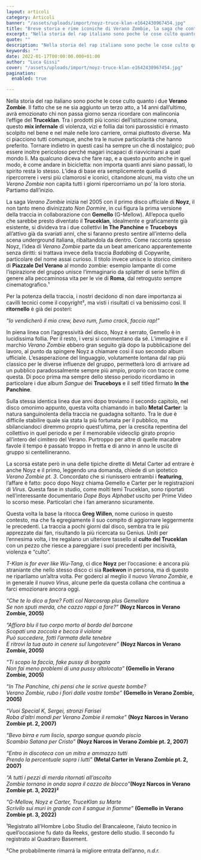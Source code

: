 ```yaml
---
layout: articoli
category: Articoli
banner: "/assets/uploads/import/noyz-truce-klan-e1642430967454.jpg"
title: "Breve storia e rime iconiche di Verano Zombie, la saga che continua"
excerpt: "Nella storia del rap italiano sono poche le cose culto quanto i due Verano Zombie. Il fatto che se ne sia aggiunto un terzo atto, a 14 anni dall’ultimo, avrà emozionato chi non passa giorno senza ricordare con malinconia l’effige del Truceklan. Tra i prodotti più iconici dell’istituzione romana, questo mix infernale di violenza, vizi [&hellip"
quote: ""
description: "Nella storia del rap italiano sono poche le cose culto quanto i due Verano Zombie. Il fatto che se ne sia aggiunto un terzo atto, a 14 anni dall’ultimo, avrà emozionato chi non passa giorno senza ricordare con malinconia l’effige del Truceklan. Tra i prodotti più iconici dell’istituzione romana, questo mix infernale di violenza, vizi [&hellip"
keywords: ""
date: 2022-01-17T00:00:00.000+01:00
author: "Luca Gissi"
cover: "/assets/uploads/import/noyz-truce-klan-e1642430967454.jpg"
pagination:
  enabled: true

---
```


Nella storia del rap italiano sono poche le cose culto quanto i due **Verano Zombie**. Il fatto che se ne sia aggiunto un terzo atto, a 14 anni dall’ultimo, avrà emozionato chi non passa giorno senza ricordare con malinconia l’effige del **Truceklan**. Tra i prodotti più iconici dell’istituzione romana, questo **mix infernale** di violenza, vizi e follia dai toni parossistici è rimasto scolpito nel bene e nel male nelle loro carriere, ormai piuttosto diverse. Ma ci piacciono tutti comunque, anche tra le nuove particolarità che hanno preferito. Tornare indietro in questi casi ha sempre un che di nostalgico; può essere inoltre pericoloso perché magari incapaci di riavvicinarsi a quel mondo lì. Ma qualcuno diceva che fare rap, e a questo punto anche in quel modo, è come andare in bicicletta: non importa quanti anni siano passati, lo spirito resta lo stesso. L’idea di base era semplicemente quella di ripercorrere i versi più clamorosi e iconici, citandone alcuni, ma visto che un _Verano Zombie_ non capita tutti i giorni ripercorriamo un po’ la loro storia. Partiamo dall’inizio.

La saga _Verano Zombie_ inizia nel 2005 con il primo disco ufficiale di **Noyz**, il non tanto meno divinizzato _Non Dormire_, in cui figura la prima versione della traccia in collaborazione con **Gemello** (G-Mellow). All’epoca quello che sarebbe presto diventato il **Truceklan**, idealmente e graficamente già esistente, si divideva tra i due collettivi **In The Panchine** e **Truceboys** all’attivo già da svariati anni, che si faranno presto sentire all’interno della scena underground italiana, ribaltandola da dentro. Come racconta spesso Noyz, l’idea di _Verano Zombie_ parte da un beat americano apparentemente senza diritti: si trattava invece della traccia _Badabing_ di Copywrite, particolare del nome assai curioso. Il titolo invece unisce lo storico cimitero di **Piazzale Del Verano** al mondo zombie: esempio lampante di come l’ispirazione del gruppo unisce l’immaginario da splatter di serie b/film di genere alla peccaminosa vita per le vie di **Roma**, dal retrogusto sempre cinematografico.¹

Per la potenza della traccia, i nostri decidono di non dare importanza ai cavilli tecnici come il copyright², ma visti i risultati ci va benissimo così. Il **ritornello** è già dei posteri:

_“Io vendicherò il mio crew, bevo rum, fumo crack, faccio rap!”_

In piena linea con l’aggressività del disco, Noyz è serrato, Gemello è in lucidissima follia. Per il resto, i versi si commentano da sé. L’immagine e il marchio _Verano Zombie_ ebbero gran seguito già dopo la pubblicazione del lavoro, al punto da spingere Noyz a chiamare così il suo secondo album ufficiale. L’esasperazione del linguaggio, volutamente lontana dal rap più classico per le diverse influenze del gruppo, permetterà loro di arrivare ad un pubblico paradossalmente sempre più ampio, proprio con tracce come questa. Di poco prima ma sempre dello stesso periodo ricordiamo in particolare i due album _Sangue_ dei **Truceboys** e il self titled firmato **In the Panchine**.

Sulla stessa identica linea due anni dopo troviamo il secondo capitolo, nel disco omonimo appunto, questa volta chiamando in ballo **Metal Carter**: la natura sanguinolenta della traccia ne guadagna soltanto. Tra le due è difficile stabilire quale sia stata la più fortunata per il pubblico, ma sbilanciandoci diremmo proprio quest’ultima, per la crescita repentina del collettivo in quel periodo e per il memorabile videoclip girato proprio all’intero del cimitero del Verano. Purtroppo per altre di quelle macabre favole il tempo è passato troppo in fretta e di anno in anno le uscite di gruppo si centellineranno.

La scorsa estate però in una delle tipiche dirette di Metal Carter ad entrare è anche Noyz e il primo, leggendo una domanda, chiede di un ipotetico _Verano Zombie pt. 3_. Concordato che si riunissero entrambi i **featuring**, l’affare è fatto: poco dopo Noyz chiama Gemello e Carter per le registrazioni di _Virus_. Questa fase in studio, come molti temi Truceklan, sono riportati nell’interessante documentario _Dope Boys Alphabet_ uscito per Prime Video lo scorso mese. Particolari che i fan ameranno sicuramente.

Questa volta la base la ritocca **Greg Willen**, nome curioso in questo contesto, ma che fa egregiamente il suo compito di aggiornare leggermente le precedenti. La traccia a pochi giorni dal disco, sembra tra le più apprezzate dai fan, risultando la più ricercata su Genius. Uniti per l’ennesima volta, i tre regalano un ulteriore tassello al **culto del Truceklan** con un pezzo che riesce a pareggiare i suoi precedenti per incisività, violenza e “culto”.

_T-Klan is for ever like Wu-Tang_, ci dice **Noyz** per l’occasione: è ancora più straniante che nello stesso disco ci sia **Raekwon** in persona, ma di questo ne riparliamo un’altra volta. Per goderci al meglio il nuovo _Verano Zombie_, e in generale il nuovo _Virus_, alcune perle da questa collana che continua a farci emozionare ancora oggi.

_“Che te lo dico a fare? Fotti col Narcosrap plus Gemellare_  
_Se non sputi merda, che cazzo rappi a fare?”_ **(Noyz Narcos in Verano Zombie, 2005)**

_“Affiora blu il tuo corpo morto al bordo del barcone_  
_Scopati una zoccola e becca il violone_  
_Può succedere, fotti l’armata delle tenebre_  
_E ritrovi la tua auto in cenere sul lungotevere”_ **(Noyz Narcos in Verano Zombie, 2005)**

_“Ti scopo la faccia, fake pussy di borgata_  
_Non fai meno problemi di una pussy altolocata”_ **(Gemello in Verano Zombie, 2005)**

_“In The Panchine, chi pensi che le scrive queste bombe?_  
_Verano Zombie, rubo i fiori dalle vostre tombe”_ **(Gemello in Verano Zombie, 2005)**

_“Vuoi Special K, Sergei, stronzi Farisei_  
_Roba d’altri mondi per Verano Zombie il remake”_ **(Noyz Narcos in Verano Zombie pt. 2, 2007)**

_“Bevo birra e rum liscio, spargo sangue quando piscio_  
_Scambio Satana per Cristo”_ **(Noyz Narcos in Verano Zombie pt. 2, 2007)**

_“Entro in discoteca con un mitra e ammazzo tutti_  
_Prendo la percentuale sopra i lutti”_ **(Metal Carter in Verano Zombie pt. 2, 2007)**

_“A tutti i pezzi di merda ritornati all’ascolto_  
_Zombie tornano in onda sopra il cazzo de blocco”_**(Noyz Narcos in Verano Zombie pt. 3, 2022)²**

_“G-Mellow, Noyz e Carter, TruceKlan su Marte_  
_Scrivilo sui muri in grande con il sangue in fiamme”_ **(Gemello in Verano Zombie pt. 3, 2022)**

¹Registrato all’Hombre Lobo Studio del Brancaleone, l’aiuto tecnico in quell’occasione fu dato da Reeks, gestore dello studio. Il secondo fu registrato al Quadraro Basement.

²Che probabilmente rimarrá la migliore entrata dell’anno, _n.d.r._